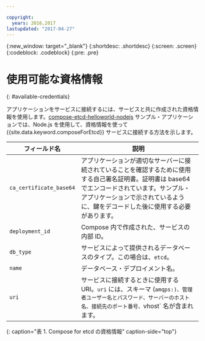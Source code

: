 ```yaml
---

copyright:
  years: 2016,2017
lastupdated: "2017-04-27"
---
```


{:new_window: target="_blank"}
{:shortdesc: .shortdesc}
{:screen: .screen}
{:codeblock: .codeblock}
{:pre: .pre}

# 使用可能な資格情報
{: #available-credentials}

アプリケーションをサービスに接続するには、サービスと共に作成された資格情報を使用します。[compose-etcd-helloworld-nodejs](https://github.com/IBM-Bluemix/compose-etcd-helloworld-nodejs) サンプル・アプリケーションでは、Node.js を使用して、資格情報を使って {{site.data.keyword.composeForEtcd}} サービスに接続する方法を示します。

フィールド名|説明
----------|-----------
`ca_certificate_base64`|アプリケーションが適切なサーバーに接続されていることを確認するために使用する自己署名証明書。証明書は base64 でエンコードされています。サンプル・アプリケーションで示されているように、鍵をデコードした後に使用する必要があります。
`deployment_id`|Compose 内で作成された、サービスの内部 ID。
`db_type`|サービスによって提供されるデータベースのタイプ。この場合は、`etcd`。
`name`|データベース・デプロイメント名。
`uri`|サービスに接続するときに使用する URI。`uri` には、スキーマ (`amqps:)、管理者ユーザー名とパスワード、サーバーのホスト名、接続先のポート番号、`vhost` 名が含まれます。

{: caption="表 1. Compose for etcd の資格情報" caption-side="top"}

